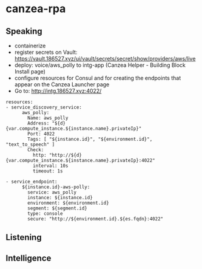 # canzea-rpa

## Speaking

- containerize
- register secrets on Vault: https://vault.186527.xyz/ui/vault/secrets/secret/show/providers/aws/live
- deploy: voice/aws_polly to intg-app (Canzea Helper - Building Block Install page)
- configure resources for Consul and for creating the endpoints that appear on the Canzea Launcher page
- Go to: http://intg.186527.xyz:4022/

```
resources:
- service_discovery_service:
      aws_polly:
        Name: aws_polly
        Address: "${d}{var.compute_instance.${instance.name}.privateIp}"
        Port: 4022
        Tags: [ "${instance.id}", "${environment.id}", "text_to_speech" ]
        Check:
          http: "http://${d}{var.compute_instance.${instance.name}.privateIp}:4022"
          interval: 10s
          timeout: 1s

- service_endpoint:
      ${instance.id}-aws-polly:
        service: aws_polly
        instance: ${instance.id}
        environment: ${environment.id}
        segment: ${segment.id}
        type: console
        secure: "http://${environment.id}.${es.fqdn}:4022"

```

## Listening

## Intelligence
